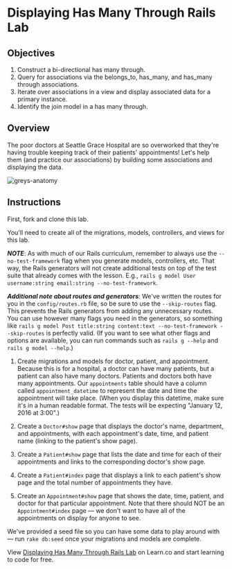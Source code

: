 # Displaying Has Many Through Rails Lab

## Objectives

1. Construct a bi-directional has many through.
2. Query for associations via the belongs_to, has_many, and has_many through associations.
3. Iterate over associations in a view and display associated data for a primary instance.
4. Identify the join model in a has many through.

## Overview

The poor doctors at Seattle Grace Hospital are so overworked that they're having trouble keeping track of their patients' appointments! Let's help them (and practice our associations) by building some associations and displaying the data.

![greys-anatomy](http://57.media.tumblr.com/cbcd8f29790e720e4cea60f44cb2c6b9/tumblr_mrbut3kX1g1r6kab2o1_500.gif)

## Instructions

First, fork and clone this lab.

You'll need to create all of the migrations, models, controllers, and views for this lab.

***NOTE***: As with much of our Rails curriculum, remember to always use the `--no-test-framework` flag when you generate models, controllers, etc. That way, the Rails generators will not create additional tests on top of the test suite that already comes with the lesson. E.g., `rails g model User username:string email:string --no-test-framework`.

***Additional note about routes and generators***: We've written the routes for you in the `config/routes.rb` file, so be sure to use the `--skip-routes` flag. This prevents the Rails generators from adding any unnecessary routes. You can use however many flags you need in the generators, so something like `rails g model Post title:string content:text --no-test-framework --skip-routes` is perfectly valid. (If you want to see what other flags and options are available, you can run commands such as `rails g --help` and `rails g model --help`.)

1. Create migrations and models for doctor, patient, and appointment. Because this is for a hospital, a doctor can have many patients, but a patient can also have many doctors. Patients and doctors both have many appointments. Our `appointments` table should have a column called `appointment_datetime` to represent the date and time the appointment will take place. (When you display this datetime, make sure it's in a human readable format. The tests will be expecting "January 12, 2016 at 3:00".)

2. Create a `Doctor#show` page that displays the doctor's name, department, and appointments, with each appointment's date, time, and patient name (linking to the patient's show page).

3. Create a `Patient#show` page that lists the date and time for each of their appointments and links to the corresponding doctor's show page.

4. Create a `Patient#index` page that displays a link to each patient's show page and the total number of appointments they have.

5. Create an `Appointment#show` page that shows the date, time, patient, and doctor for that particular appointment. Note that there should NOT be an `Appointment#index` page –– we don't want to have all of the appointments on display for anyone to see.

We've provided a seed file so you can have some data to play around with –– run `rake db:seed` once your migrations and models are complete.

<p data-visibility='hidden'>View <a href='https://learn.co/lessons/displaying-has-many-through-rails-lab' title='Displaying Has Many Through Rails Lab'>Displaying Has Many Through Rails Lab</a> on Learn.co and start learning to code for free.</p>
